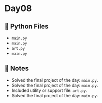 # Day08

## 📄 Python Files
- `main.py`
- `main.py`
- `art.py`
- `main.py`

## 📝 Notes
- Solved the final project of the day: `main.py`.
- Solved the final project of the day: `main.py`.
- Included utility or support file: `art.py`.
- Solved the final project of the day: `main.py`.
